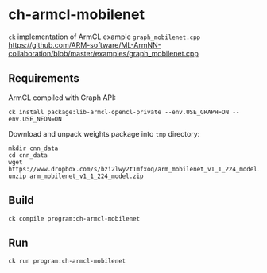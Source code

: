 # ch-armcl-mobilenet

`ck` implementation of ArmCL example `graph_mobilenet.cpp`
https://github.com/ARM-software/ML-ArmNN-collaboration/blob/master/examples/graph_mobilenet.cpp

## Requirements

ArmCL compiled with Graph API:
```
ck install package:lib-armcl-opencl-private --env.USE_GRAPH=ON --env.USE_NEON=ON
```

Download and unpack weights package into `tmp` directory:
```
mkdir cnn_data
cd cnn_data
wget https://www.dropbox.com/s/bzi2lwy2t1mfxoq/arm_mobilenet_v1_1_224_model.zip
unzip arm_mobilenet_v1_1_224_model.zip
```

## Build
```
ck compile program:ch-armcl-mobilenet
```

## Run
```
ck run program:ch-armcl-mobilenet
```
